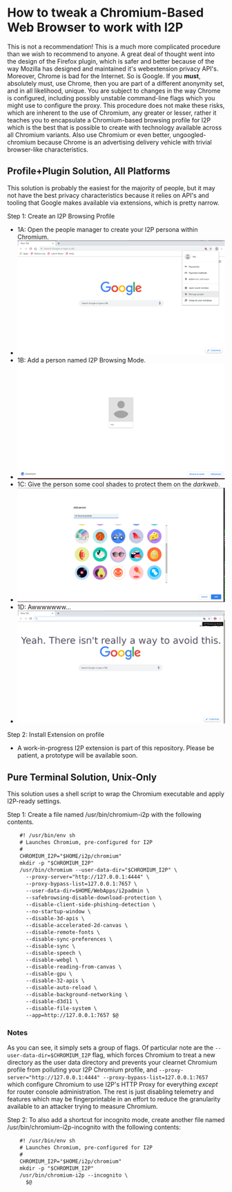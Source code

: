 How to tweak a Chromium-Based Web Browser to work with I2P
==========================================================

This is not a recommendation! This is a much more complicated procedure than
we wish to recommend to anyone. A great deal of thought went into the design of
the Firefox plugin, which is safer and better because of the way Mozilla has
designed and maintained it's webextension privacy API's. Moreover, Chrome is bad
for the Internet. So is Google. If you **must**, absolutely must, use Chrome,
then you are part of a different anonymity set, and in all likelihood, unique.
You are subject to changes in the way Chrome is configured, including possibly
unstable command-line flags which you might use to configure the proxy. This
procedure does not make these risks, which are inherent to the use of Chromium,
any greater or lesser, rather it teaches you to encapsulate a Chromium-based
browsing profile for I2P which is the best that is possible to create with
technology available across all Chromium variants. Also use Chromium or even
better, ungoogled-chromium because Chrome is an advertising delivery vehicle
with trivial browser-like characteristics.

Profile+Plugin Solution, All Platforms
--------------------------------------

This solution is probably the easiest for the majority of people, but it may not
have the best privacy characteristics because it relies on API's and tooling
that Google makes available via extensions, which is pretty narrow.

Step 1: Create an I2P Browsing Profile

 * 1A: Open the people manager to create your I2P persona within Chromium.
 * ![Open the people manager.](people.png)
 * 1B: Add a person named I2P Browsing Mode.
 * ![Add a person.](manager.png)
 * 1C: Give the person some cool shades to protect them on the *darkweb*.
 * ![Give them some cool shades.](shades.png)
 * 1D: Awwwwwww...
 * ![Feel bad.](done.png)

Step 2: Install Extension on profile

 * A work-in-progress I2P extension is part of this repository. Please be
 patient, a prototype will be available soon.

Pure Terminal Solution, Unix-Only
---------------------------------

This solution uses a shell script to wrap the Chromium executable and apply
I2P-ready settings.

Step 1: Create a file named /usr/bin/chromium-i2p with the following contents.

        #! /usr/bin/env sh
        # Launches Chromium, pre-configured for I2P
        #
        CHROMIUM_I2P="$HOME/i2p/chromium"
        mkdir -p "$CHROMIUM_I2P"
        /usr/bin/chromium --user-data-dir="$CHROMIUM_I2P" \
          --proxy-server="http://127.0.0.1:4444" \
          --proxy-bypass-list=127.0.0.1:7657 \
          --user-data-dir=$HOME/WebApps/i2padmin \
          --safebrowsing-disable-download-protection \
          --disable-client-side-phishing-detection \
          --no-startup-window \
          --disable-3d-apis \
          --disable-accelerated-2d-canvas \
          --disable-remote-fonts \
          --disable-sync-preferences \
          --disable-sync \
          --disable-speech \
          --disable-webgl \
          --disable-reading-from-canvas \
          --disable-gpu \
          --disable-32-apis \
          --disable-auto-reload \
          --disable-background-networking \
          --disable-d3d11 \
          --disable-file-system \
          --app=http://127.0.0.1:7657 $@

### Notes

As you can see, it simply sets a group of flags. Of particular note are
the ```--user-data-dir=$CHROMIUM_I2P``` flag, which forces Chromium to treat
a new directory as the user data directory and prevents your clearnet Chromium
profile from polluting your I2P Chromium profile, and
```--proxy-server="http://127.0.0.1:4444" --proxy-bypass-list=127.0.0.1:7657```
which configure Chromium to use I2P's HTTP Proxy for everything *except* for
router console administration. The rest is just disabling telemetry and features
which may be fingerprintable in an effort to reduce the granularity available to
an attacker trying to measure Chromium.

Step 2: To also add a shortcut for incognito mode, create another file named
/usr/bin/chromium-i2p-incognito with the following contents:

        #! /usr/bin/env sh
        # Launches Chromium, pre-configured for I2P
        #
        CHROMIUM_I2P="$HOME/i2p/chromium"
        mkdir -p "$CHROMIUM_I2P"
        /usr/bin/chromium-i2p --incognito \
          $@
